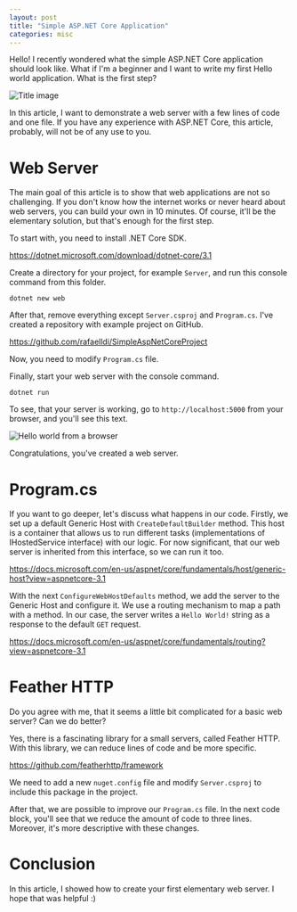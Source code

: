 ```yaml
---
layout: post
title: "Simple ASP.NET Core Application"
categories: misc
---
```


Hello! I recently wondered what the simple ASP.NET Core application should look like. What if I'm a beginner and I want to write my first Hello world application. What is the first step? 

![Title image](https://github.com/rafaelldi/Blog/blob/master/08-SimpleAspNetCoreApplication/simple-asp-net-core-application-img.jpg)

In this article, I want to demonstrate a web server with a few lines of code and one file. If you have any experience with ASP.NET Core, this article, probably, will not be of any use to you.

# Web Server 
The main goal of this article is to show that web applications are not so challenging. If you don't know how the internet works or never heard about web servers, you can build your own in 10 minutes. Of course, it'll be the elementary solution, but that's enough for the first step.

To start with, you need to install .NET Core SDK. 

https://dotnet.microsoft.com/download/dotnet-core/3.1

Create a directory for your project, for example `Server`, and run this console command from this folder.

```
dotnet new web
```

After that, remove everything except `Server.csproj` and `Program.cs`. I've created a repository with example project on GitHub.

https://github.com/rafaelldi/SimpleAspNetCoreProject

Now, you need to modify `Program.cs` file. 

<script src="https://gist.github.com/rafaelldi/a86794ccd95991baf4541ae59bd8dad9.js"></script>

Finally, start your web server with the console command.

```
dotnet run
```

To see, that your server is working, go to `http://localhost:5000` from your browser, and you'll see this text.

![Hello world from a browser](https://github.com/rafaelldi/Blog/blob/master/08-SimpleAspNetCoreApplication/hello-world-app.png)

Congratulations, you've created a web server.

# Program.cs
If you want to go deeper, let's discuss what happens in our code. Firstly, we set up a default Generic Host with `CreateDefaultBuilder` method. This host is a container that allows us to run different tasks (implementations of IHostedService interface) with our logic. For now significant, that our web server is inherited from this interface, so we can run it too. 

https://docs.microsoft.com/en-us/aspnet/core/fundamentals/host/generic-host?view=aspnetcore-3.1

With the next `ConfigureWebHostDefaults` method, we add the server to the Generic Host and configure it. We use a routing mechanism to map a path with a method. In our case, the server writes a `Hello World!` string as a response to the default `GET` request.

https://docs.microsoft.com/en-us/aspnet/core/fundamentals/routing?view=aspnetcore-3.1

# Feather HTTP
Do you agree with me, that it seems a little bit complicated for a basic web server? Can we do better?

Yes, there is a fascinating library for a small servers, called Feather HTTP. With this library, we can reduce lines of code and be more specific.

https://github.com/featherhttp/framework

We need to add a new `nuget.config` file and modify `Server.csproj` to include this package in the project.

<script src="https://gist.github.com/rafaelldi/73c522f33f929693e0e84fd49d2db6d3.js"></script>

<script src="https://gist.github.com/rafaelldi/e49176eb25f96958c6fb15bea82cf32a.js"></script>

After that, we are possible to improve our `Program.cs` file. In the next code block, you'll see that we reduce the amount of code to three lines. Moreover, it's more descriptive with these changes. 

<script src="https://gist.github.com/rafaelldi/d5d912df399d8b913cdaaa4d3e82c5b0.js"></script>

# Conclusion
In this article, I showed how to create your first elementary web server. I hope that was helpful :)

